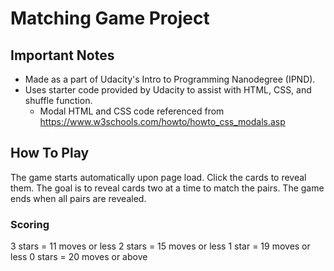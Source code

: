 # Matching Game Project
## Important Notes
* Made as a part of Udacity's Intro to Programming Nanodegree (IPND).
* Uses starter code provided by Udacity to assist with HTML, CSS, and shuffle function.
    * Modal HTML and CSS code referenced from https://www.w3schools.com/howto/howto_css_modals.asp

## How To Play
The game starts automatically upon page load. Click the cards to reveal them. The goal is to reveal
cards two at a time to match the pairs. The game ends when all pairs are revealed.

### Scoring
3 stars = 11 moves or less
2 stars = 15 moves or less
1 star = 19 moves or less
0 stars = 20 moves or above
